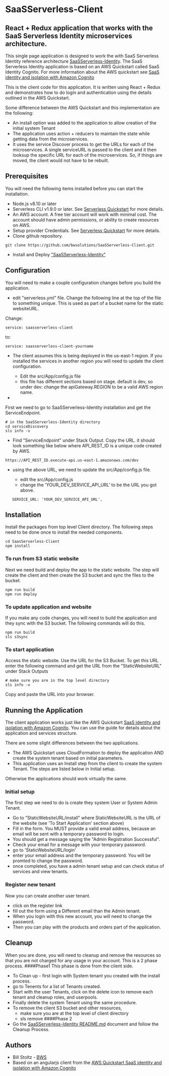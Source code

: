 # SaaSServerless-Client

## React + Redux application that works with the SaaS Serverless Identity microservices architecture.

This single page application is designed to work the with SaaS Serverless Identity reference architecture [SaaSServerless-Identity](https://github.com/bwsolutions/SaaSServerless-Identity). The SaaS Serverless Identity application is based on an AWS Quickstart called SaaS Identity Cognito. For more information about the AWS quickstart see [SaaS identity and isolation with Amazon Cognito](https://aws.amazon.com/quickstart/saas/identity-with-cognito/)

This is the client code for this application. It is written using React + Redux and demonstrates how to do login and authentication using the details outlined in the AWS Quickstart.

Some difference between the AWS Quickstart and this implementation are the following:
* An install option was added to the application to allow creation of the initial system Tenant
* The application uses action + reducers to maintain the state while getting data from the microservices.
* It uses the service Discover process to get the URLs for each of the microservices. A single serviceURL is passed to the client and it then looksup the specific URL for each of the microservices.  So, if things are moved, the client would not have to be rebuilt.


## Prerequisites
You will need the following items installed before you can start the installation.
- Node.js v8.10 or later
- Serverless CLI v1.9.0 or later. See [Serverless Quickstart](https://serverless.com/framework/docs/providers/aws/guide/quick-start/) for more details.
- An AWS account. A free tier account will work with minimal cost. The account should have admin permissions, or ability to create resources on AWS.
- Setup provider Credentials. See [Serverless Quickstart](https://serverless.com/framework/docs/providers/aws/guide/quick-start/) for more details.
- Clone github repository.
```
git clone https://github.com/bwsolutions/SaaSServerless-Client.git
```
- Install and Deploy ["SaaSServerless-Identity"](https://github.com/bwsolutions/SaaSServerless-Identity)
  
## Configuration
You will need to make a couple configuration changes before you build the application. 

- edit "serverless.yml" file. Change the following line at the top of the file to something unique. This is used as part of a bucket name for the static websiteURL.

Change:
```
service: saasserverless-client
```
to:
```
service: saasserverless-client-yourname
```
- The client assumes this is being deployed in the us-east-1 region. If you installed the services in another region you will need to update the client configuration.
  - Edit the src/App/config.js file
  - this file has different sections based on stage. default is dev, so under dev: change the apiGateway.REGION to be a valid AWS region name.  
    
- 
First we need to go to SaaSServerless-Identity installation and get the ServiceEndpoint.
```
# in the SaaSServerless-Identity directory 
cd serviceDiscovery
sls info -v 
```
- Find "ServiceEndpoint" under Stack Output. Copy the URL. it should look something like below where API_REST_ID is a unique code created by AWS.
``` 
https://API_REST_ID.execute-api.us-east-1.amazonaws.com/dev
```
- using the above URL, we need to update the src/App/config.js file.   

  - edit the src/App/config.js
  - change the 'YOUR_DEV_SERVICE_API_URL' to be the URL you got above. 
``` 
   SERVICE_URL: 'YOUR_DEV_SERVICE_API_URL',
```

## Installation
Install the packages from top level Client directory. The following steps need to be done once to install the needed components.
```
cd SaasServerless-Client
npm install
```

  
### To run from S3 static website

Next we need build and deploy the app to the static website. The step will create the client and then create the S3 bucket and sync the files to the bucket.
```
npm run build
npm run deploy 
```
### To update application and website
If you make any code changes, you will need to build the application and they sync with the S3 bucket. The following commands will do this.
``` 
npm run build
sls s3sync
```
### To start application
Access the static website. Use the URL for the S3 Bucket. To get this URL enter the following command and get the URL from the "StaticWebsiteURL" under Stack Outputs
``` 
# make sure you are in the top level directory
sls info -v
```
Copy and paste the URL into your browser.

## Running the Application

The client application works just like the AWS Quickstart [SaaS identity and isolation with Amazon Cognito](https://aws.amazon.com/quickstart/saas/identity-with-cognito/).  You can use the guide for details about the application and services structure.

There are some slight differences between the two applications. 
* The AWS Quickstart uses CloudFormation to deploy the application AND create the system tenant based on initial parameters.
* This application uses an Install step from the client to create the system Tenant. The steps are listed below in Initial setup.

Otherwise the applications should work virtually the same.

### Initial setup
The first step we need to do is create they system User or System Admin Tenant. 
- Go to  "StaticWebsiteURL/install"
where StaticWebsiteURL is the URL of the website (see 'To Start Application' section above)
- Fill in the form. You MUST provide a valid email address, because an email will be sent with a temporary password to login.
- You should get a message saying the "Admin Registration Successful".
- Check your email for a message with your temporary password.
- go to 'StaticWebsiteURL/login'
- enter your email address and the temporary password. You will be promted to change the password.
- once completed, you have a admin tenant setup and can check status of services and view tenants.

### Register new tenant
Now you can create another user tenant.
- click on the register link
- fill out the form using a Different email than the Admin tenant.
- When you login with this new account, you will need to change the password.
- Then you can play with the products and orders part of the application.

## Cleanup
When you are done, you will need to cleanup and remove the resources so that you are not charged for any usage in your account. This is a 2 phase process.
####Phase1
This phase is done from the client side.
- To Clean up - first login with System tenant you created with the install process.
- go to Tenents for a list of Tenants created.
- Start with the user Tenants, click on the delete icon to remove each tenant and cleanup roles, and userpools.
- Finally delete the system Tenant using the same procedure.
- To remove the client S3 bucket and other resources, 
  - make sure you are at the top level of client directory
  - sls remove
####Phase 2
- Go the [SaaSServerless-Identity README.md](https://github.com/bwsolutions/SaaSServerless-Identity) document and follow the Cleanup Process.

## Authors
- Bill Stoltz - [BWS](http://boosterwebsolutions.com)
- Based on an angularjs client from the [AWS Quickstart SaaS identity and isolation with Amazon Cognito](https://aws.amazon.com/quickstart/saas/identity-with-cognito/)

